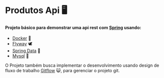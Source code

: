 # Produtos Api 🖥️

#### Projeto básico para demonstrar uma api rest com [Spring](https://spring.io/) usando:

- [Docker](https://www.docker.com/) 🐳
- [Flyway](https://flywaydb.org/) 🕊️
- [Spring Data](https://spring.io/projects/spring-data) 🍃
- [Mysql](https://www.mysql.com/) 🏦


O Projeto também busca implementar o desenvolvimento usando design de fluxo de trabalho [Gitflow](https://www.atlassian.com/git/tutorials/comparing-workflows/gitflow-workflow) 😺, para gerenciar o projeto git.
